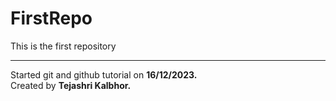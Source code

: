 # FirstRepo
This is the first repository
<br><hr>
Started git and github tutorial on <strong>16/12/2023.</strong>
<br>
Created by <b>Tejashri Kalbhor.</b>
